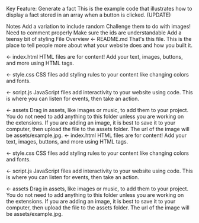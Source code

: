 Key Feature: Generate a fact
This is the example code that illustrates how to display a fact stored in an array when a button is clicked. (UPDATE)

Notes
Add a variation to include random
Challenge them to do with images!
Need to comment properly
Make sure the ids are understandable
Add a teensy bit of styling
File Overview
← README.md
That's this file. This is the place to tell people more about what your website does and how you built it.

← index.html
HTML files are for content! Add your text, images, buttons, and more using HTML tags.

← style.css
CSS files add styling rules to your content like changing colors and fonts.

← script.js
JavaScript files add interactivity to your website using code. This is where you can listen for events, then take an action.

← assets
Drag in assets, like images or music, to add them to your project. You do not need to add anything to this folder unless you are working on the extensions. If you are adding an image, it is best to save it to your computer, then upload the file to the assets folder. The url of the image will be assets/example.jpg.
← index.html
HTML files are for content! Add your text, images, buttons, and more using HTML tags.

← style.css
CSS files add styling rules to your content like changing colors and fonts.

← script.js
JavaScript files add interactivity to your website using code. This is where you can listen for events, then take an action.

← assets
Drag in assets, like images or music, to add them to your project. You do not need to add anything to this folder unless you are working on the extensions. If you are adding an image, it is best to save it to your computer, then upload the file to the assets folder. The url of the image will be assets/example.jpg.
